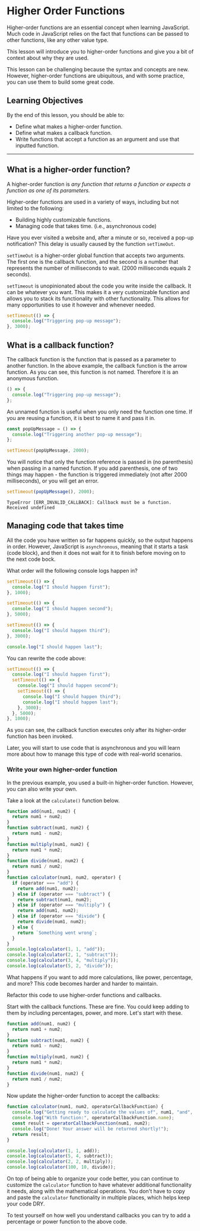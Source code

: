 # Higher Order Functions

Higher-order functions are an essential concept when learning JavaScript. Much code in JavaScript relies on the fact that functions can be passed to other functions, like any other value type.

This lesson will introduce you to higher-order functions and give you a bit of context about why they are used.

This lesson can be challenging because the syntax and concepts are new. However, higher-order functions are ubiquitous, and with some practice, you can use them to build some great code.

## Learning Objectives

By the end of this lesson, you should be able to:

- Define what makes a higher-order function.
- Define what makes a callback function.
- Write functions that accept a function as an argument and use that inputted function.

---

## What is a higher-order function?

A higher-order function is _any function that returns a function or expects a function as one of its parameters._

Higher-order functions are used in a variety of ways, including but not limited to the following:

- Building highly customizable functions.
- Managing code that takes time. (i.e., asynchronous code)

Have you ever visited a website and, after a minute or so, received a pop-up notification? This delay is usually caused by the function `setTimeOut`.

`setTimeOut` is a higher-order global function that accepts two arguments. The first one is the callback function, and the second is a number that represents the number of milliseconds to wait. (2000 milliseconds equals 2 seconds).

`setTimeout` is unopinionated about the code you write inside the callback. It can be whatever you want. This makes it a very customizable function and allows you to stack its functionality with other functionality. This allows for many opportunities to use it however and whenever needed.

```js
setTimeout(() => {
  console.log("Triggering pop-up message");
}, 3000);
```

## What is a callback function?

The callback function is the function that is passed as a parameter to another function. In the above example, the callback function is the arrow function. As you can see, this function is not named. Therefore it is an anonymous function.

```js
() => {
  console.log("Triggering pop-up message");
};
```

An unnamed function is useful when you only need the function one time. If you are reusing a function, it is best to name it and pass it in.

```js
const popUpMessage = () => {
  console.log("Triggering another pop-up message");
};

setTimeout(popUpMessage, 2000);
```

You will notice that only the function reference is passed in (no parenthesis) when passing in a named function. If you add parenthesis, one of two things may happen - the function is triggered immediately (not after 2000 milliseconds), or you will get an error.

```js
setTimeout(popUpMessage(), 2000);
```

```
TypeError [ERR_INVALID_CALLBACK]: Callback must be a function. Received undefined
```

## Managing code that takes time

All the code you have written so far happens quickly, so the output happens in order. However, JavaScript is `asynchronous`, meaning that it starts a task (code block), and then it does not wait for it to finish before moving on to the next code bock.

What order will the following console logs happen in?

```js
setTimeout(() => {
  console.log("I should happen first");
}, 1000);

setTimeout(() => {
  console.log("I should happen second");
}, 5000);

setTimeout(() => {
  console.log("I should happen third");
}, 3000);

console.log("I should happen last");
```

You can rewrite the code above:

```js
setTimeout(() => {
  console.log("I should happen first");
  setTimeout(() => {
    console.log("I should happen second");
    setTimeout(() => {
      console.log("I should happen third");
      console.log("I should happen last");
    }, 3000);
  }, 5000);
}, 1000);
```

As you can see, the callback function executes only after its higher-order function has been invoked.

Later, you will start to use code that is asynchronous and you will learn more about how to manage this type of code with real-world scenarios.

### Write your own higher-order function

In the previous example, you used a built-in higher-order function. However, you can also write your own.

Take a look at the `calculate()` function below.

```js
function add(num1, num2) {
  return num1 + num2;
}
function subtract(num1, num2) {
  return num1 - num2;
}
function multiply(num1, num2) {
  return num1 * num2;
}
function divide(num1, num2) {
  return num1 / num2;
}
function calculator(num1, num2, operator) {
  if (operator === "add") {
    return add(num1, num2);
  } else if (operator === "subtract") {
    return subtract(num1, num2);
  } else if (operator === "multiply") {
    return add(num1, num2);
  } else if (operator === "divide") {
    return divide(num1, num2);
  } else {
    return `Something went wrong`;
  }
}
console.log(calculator(1, 1, "add"));
console.log(calculator(2, 1, "subtract"));
console.log(calculator(3, 4, "multiply"));
console.log(calculator(5, 2, "divide"));
```

What happens if you want to add more calculations, like power, percentage, and more? This code becomes harder and harder to maintain.

Refactor this code to use higher-order functions and callbacks.

Start with the callback functions. These are fine. You could keep adding to them by including percentages, power, and more. Let's start with these.

```js
function add(num1, num2) {
  return num1 + num2;
}
function subtract(num1, num2) {
  return num1 - num2;
}
function multiply(num1, num2) {
  return num1 * num2;
}
function divide(num1, num2) {
  return num1 / num2;
}
```

Now update the higher-order function to accept the callbacks:

```js
function calculator(num1, num2, operatorCallbackFunction) {
  console.log("Getting ready to calculate the values of", num1, "and", num2);
  console.log("With function:", operatorCallbackFunction.name);
  const result = operatorCallbackFunction(num1, num2);
  console.log("Done! Your answer will be returned shortly!");
  return result;
}

console.log(calculator(1, 1, add));
console.log(calculator(5, 4, subtract));
console.log(calculator(2, 2, multiply));
console.log(calculator(100, 10, divide));
```

On top of being able to organize your code better, you can continue to customize the `calculator` function to have whatever additional functionality it needs, along with the mathematical operations. You don't have to copy and paste the `calculator` functionality in multiple places, which helps keep your code DRY.

To test yourself on how well you understand callbacks you can try to add a percentage or power function to the above code.
